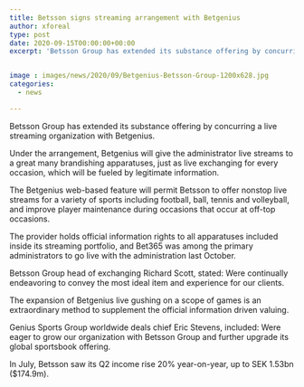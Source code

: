 ```yaml
---
title: Betsson signs streaming arrangement with Betgenius
author: xforeal 
type: post
date: 2020-09-15T00:00:00+00:00
excerpt: 'Betsson Group has extended its substance offering by concurring a live streaming association with Betgenius '


image : images/news/2020/09/Betgenius-Betsson-Group-1200x628.jpg
categories:
  - news

---
```

Betsson Group has extended its substance offering by concurring a live streaming organization with Betgenius. 

Under the arrangement, Betgenius will give the administrator live streams to a great many brandishing apparatuses, just as live exchanging for every occasion, which will be fueled by legitimate information. 

The Betgenius web-based feature will permit Betsson to offer nonstop live streams for a variety of sports including football, ball, tennis and volleyball, and improve player maintenance during occasions that occur at off-top occasions. 

The provider holds official information rights to all apparatuses included inside its streaming portfolio, and Bet365 was among the primary administrators to go live with the administration last October. 

Betsson Group head of exchanging Richard Scott, stated: Were continually endeavoring to convey the most ideal item and experience for our clients. 

The expansion of Betgenius live gushing on a scope of games is an extraordinary method to supplement the official information driven valuing. 

Genius Sports Group worldwide deals chief Eric Stevens, included: Were eager to grow our organization with Betsson Group and further upgrade its global sportsbook offering. 

In July, Betsson saw its Q2 income rise 20&percnt; year-on-year, up to SEK 1.53bn ($174.9m).